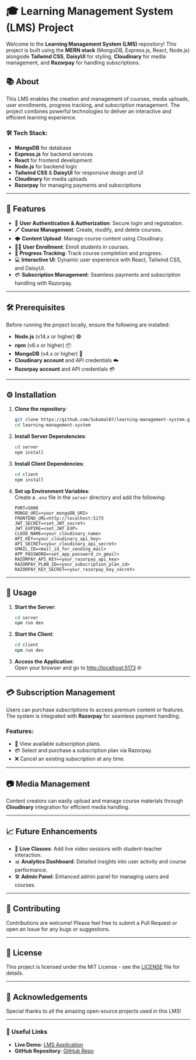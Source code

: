 # 🎓 Learning Management System (LMS) Project

Welcome to the **Learning Management System (LMS)** repository! This project is built using the **MERN stack** (MongoDB, Express.js, React, Node.js) alongside **Tailwind CSS**, **DaisyUI** for styling, **Cloudinary** for media management, and **Razorpay** for handling subscriptions.

## 📚 About

This LMS enables the creation and management of courses, media uploads, user enrollments, progress tracking, and subscription management. The project combines powerful technologies to deliver an interactive and efficient learning experience.

### 🛠️ Tech Stack:
- **MongoDB** for database
- **Express.js** for backend services
- **React** for frontend development
- **Node.js** for backend logic
- **Tailwind CSS** & **DaisyUI** for responsive design and UI
- **Cloudinary** for media uploads
- **Razorpay** for managing payments and subscriptions

---

## 🚀 Features

- 🔐 **User Authentication & Authorization**: Secure login and registration.
- 🖊️ **Course Management**: Create, modify, and delete courses.
- 🌩️ **Content Upload**: Manage course content using Cloudinary.
- 🧑‍🏫 **User Enrollment**: Enroll students in courses.
- 🏅 **Progress Tracking**: Track course completion and progress.
- 💻 **Interactive UI**: Dynamic user experience with React, Tailwind CSS, and DaisyUI.
- 💳 **Subscription Management**: Seamless payments and subscription handling with Razorpay.

---

## 🛠️ Prerequisites

Before running the project locally, ensure the following are installed:

- **Node.js** (v14.x or higher) 🟢
- **npm** (v6.x or higher) 📦
- **MongoDB** (v4.x or higher) 🍃
- **Cloudinary account** and API credentials ☁️
- **Razorpay account** and API credentials 💳

---

## ⚙️ Installation

1. **Clone the repository**:

   ```bash
   git clone https://github.com/Sukomal07/learning-management-system.git
   cd learning-management-system
   ```

2. **Install Server Dependencies**:

   ```bash
   cd server
   npm install
   ```

3. **Install Client Dependencies**:

   ```bash
   cd client
   npm install
   ```

4. **Set up Environment Variables**:  
   Create a `.env` file in the `server` directory and add the following:

   ```env
   PORT=5000
   MONGO_URI=<your_mongoDB_URI>
   FRONTEND_URL=http://localhost:5173
   JWT_SECRET=<set_JWT_secret>
   JWT_EXPIRE=<set_JWT_EXP>
   CLOUD_NAME=<your_cloudinary_name>
   API_KEY=<your_cloudinary_api_key>
   API_SECRET=<your_cloudinary_api_secret>
   GMAIL_ID=<mail_id_for_sending_mail>
   APP_PASSWORD=<set_app_password_in_gmail>
   RAZORPAY_API_KEY=<your_razorpay_api_key>
   RAZORPAY_PLAN_ID=<your_subscription_plan_id>
   RAZORPAY_KEY_SECRET=<your_razorpay_key_secret>
   ```

---

## 🚀 Usage

1. **Start the Server**:

   ```bash
   cd server
   npm run dev
   ```

2. **Start the Client**:

   ```bash
   cd client
   npm run dev
   ```

3. **Access the Application**:  
   Open your browser and go to [http://localhost:5173](http://localhost:5173) 🌐

---

## 💳 Subscription Management

Users can purchase subscriptions to access premium content or features. The system is integrated with **Razorpay** for seamless payment handling.

### Features:
- 📅 View available subscription plans.
- 💳 Select and purchase a subscription plan via Razorpay.
- ❌ Cancel an existing subscription at any time.

---

## 📷 Media Management

Content creators can easily upload and manage course materials through **Cloudinary** integration for efficient media handling.

---

## 📈 Future Enhancements

- 🎥 **Live Classes**: Add live video sessions with student-teacher interaction.
- 📊 **Analytics Dashboard**: Detailed insights into user activity and course performance.
- 🛠️ **Admin Panel**: Enhanced admin panel for managing users and courses.

---

## 🤝 Contributing

Contributions are welcome! Please feel free to submit a Pull Request or open an Issue for any bugs or suggestions.

---

## 📄 License

This project is licensed under the MIT License - see the [LICENSE](LICENSE) file for details.

---

## 🌟 Acknowledgements

Special thanks to all the amazing open-source projects used in this LMS!

---

### 🔗 Useful Links

- **Live Demo**: [LMS Application](https://tinyurl.com/pandeygourav)
- **GitHub Repository**: [GitHub Repo](https://github.com/gouravpandey009/Learning-Management-System)

